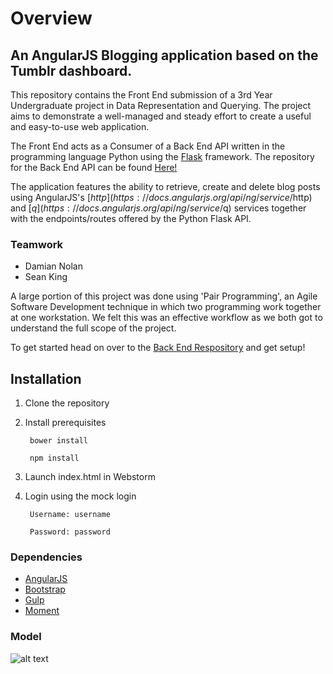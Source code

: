 # Overview

## An AngularJS Blogging application based on the Tumblr dashboard.

This repository contains the Front End submission of a 3rd Year Undergraduate project in Data Representation and Querying.
The project aims to demonstrate a well-managed and steady effort to create a useful and easy-to-use web application.

The Front End acts as a Consumer of a Back End API written in the programming language Python using the
[Flask](http://flask.pocoo.org/) framework. The repository for the Back End API can be found [Here!](https://github.com/seantking/Blog-back-end)

The application features the ability to retrieve, create and delete blog posts using AngularJS's
[$http](https://docs.angularjs.org/api/ng/service/$http) and [$q](https://docs.angularjs.org/api/ng/service/$q) services
 together with the endpoints/routes offered by the Python Flask API.

### Teamwork

- Damian Nolan
- Sean King

A large portion of this project was done using 'Pair Programming', an Agile Software Development technique in which two
programming work together at one workstation.
We felt this was an effective workflow as we both got to understand the full scope of the project.

To get started head on over to the [Back End Respository](https://github.com/seantking/Blog-back-end) and get setup!

## Installation

1. Clone the repository

2. Install prerequisites

        bower install

        npm install

3. Launch index.html in Webstorm

4. Login using the mock login

        Username: username

        Password: password

### Dependencies

- [AngularJS](https://angularjs.org/)
- [Bootstrap](http://getbootstrap.com/)
- [Gulp](http://gulpjs.com/)
- [Moment](http://momentjs.com/)

### Model

![alt text](http://i.imgur.com/nByY6Lo.png)